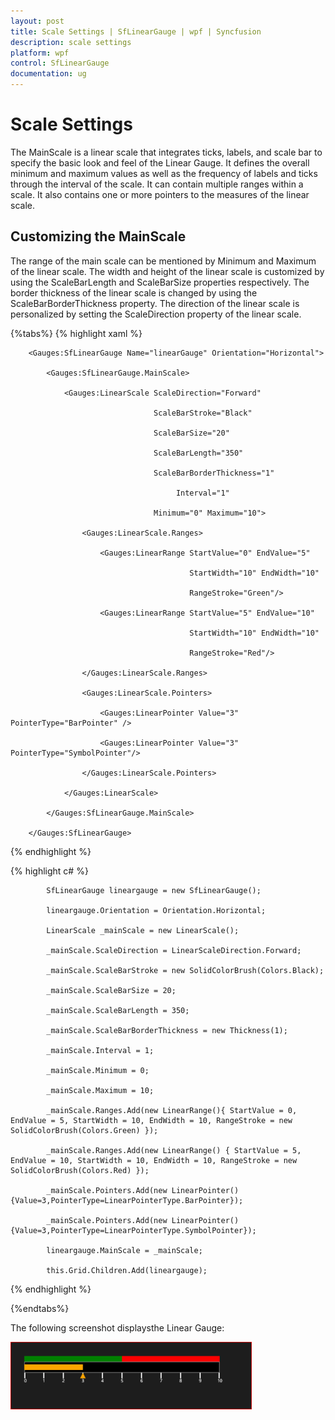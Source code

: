 ```yaml
---
layout: post
title: Scale Settings | SfLinearGauge | wpf | Syncfusion
description: scale settings
platform: wpf
control: SfLinearGauge 
documentation: ug
---
```


# Scale Settings

The MainScale is a linear scale that integrates ticks, labels, and scale bar to specify the basic look and feel of the Linear Gauge. It defines the overall minimum and maximum values as well as the frequency of labels and ticks through the interval of the scale. It can contain multiple ranges within a scale. It also contains one or more pointers to the measures of the linear scale. 

## Customizing the MainScale

The range of the main scale can be mentioned by Minimum and Maximum of the linear scale. The width and height of the linear scale is customized by using the ScaleBarLength and ScaleBarSize properties respectively. The border thickness of the linear scale is changed by using the ScaleBarBorderThickness property. The direction of the linear scale is personalized by setting the ScaleDirection property of the linear scale.


{%tabs%}
{% highlight xaml %}




        <Gauges:SfLinearGauge Name="linearGauge" Orientation="Horizontal">

            <Gauges:SfLinearGauge.MainScale>

                <Gauges:LinearScale ScaleDirection="Forward"

                                    ScaleBarStroke="Black" 

                                    ScaleBarSize="20" 

                                    ScaleBarLength="350"

                                    ScaleBarBorderThickness="1"

                                         Interval="1"

                                    Minimum="0" Maximum="10">

                    <Gauges:LinearScale.Ranges>

                        <Gauges:LinearRange StartValue="0" EndValue="5" 

                                            StartWidth="10" EndWidth="10" 

                                            RangeStroke="Green"/>

                        <Gauges:LinearRange StartValue="5" EndValue="10" 

                                            StartWidth="10" EndWidth="10" 

                                            RangeStroke="Red"/>

                    </Gauges:LinearScale.Ranges>

                    <Gauges:LinearScale.Pointers>

                        <Gauges:LinearPointer Value="3" PointerType="BarPointer" />

                        <Gauges:LinearPointer Value="3" PointerType="SymbolPointer"/>

                    </Gauges:LinearScale.Pointers>

                </Gauges:LinearScale>

            </Gauges:SfLinearGauge.MainScale>

        </Gauges:SfLinearGauge>
{% endhighlight %}

{% highlight c# %}




            SfLinearGauge lineargauge = new SfLinearGauge();

            lineargauge.Orientation = Orientation.Horizontal;

            LinearScale _mainScale = new LinearScale();

            _mainScale.ScaleDirection = LinearScaleDirection.Forward;

            _mainScale.ScaleBarStroke = new SolidColorBrush(Colors.Black);

            _mainScale.ScaleBarSize = 20;

            _mainScale.ScaleBarLength = 350;

            _mainScale.ScaleBarBorderThickness = new Thickness(1);

            _mainScale.Interval = 1;

            _mainScale.Minimum = 0;

            _mainScale.Maximum = 10;

            _mainScale.Ranges.Add(new LinearRange(){ StartValue = 0, EndValue = 5, StartWidth = 10, EndWidth = 10, RangeStroke = new SolidColorBrush(Colors.Green) });

            _mainScale.Ranges.Add(new LinearRange() { StartValue = 5, EndValue = 10, StartWidth = 10, EndWidth = 10, RangeStroke = new SolidColorBrush(Colors.Red) });

            _mainScale.Pointers.Add(new LinearPointer(){Value=3,PointerType=LinearPointerType.BarPointer});

            _mainScale.Pointers.Add(new LinearPointer(){Value=3,PointerType=LinearPointerType.SymbolPointer});

            lineargauge.MainScale = _mainScale;

            this.Grid.Children.Add(lineargauge);
{% endhighlight %}


{%endtabs%}

The following screenshot displaysthe Linear Gauge:

![](Concepts-and-Feature_images/Concepts-and-Feature_img9.png)




